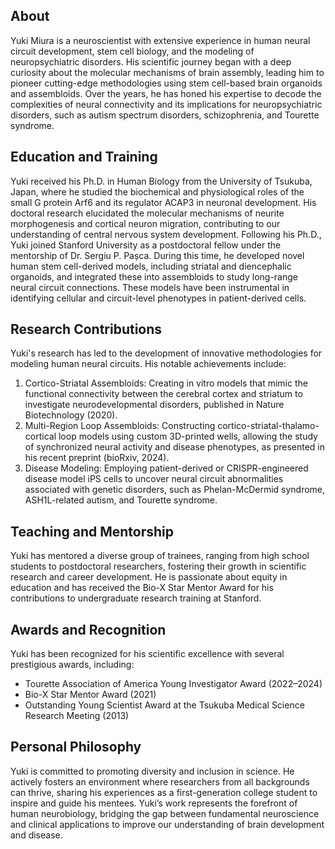 ## About

Yuki Miura is a neuroscientist with extensive experience in human neural circuit development, stem cell biology, and the modeling of neuropsychiatric disorders. His scientific journey began with a deep curiosity about the molecular mechanisms of brain assembly, leading him to pioneer cutting-edge methodologies using stem cell-based brain organoids and assembloids. Over the years, he has honed his expertise to decode the complexities of neural connectivity and its implications for neuropsychiatric disorders, such as autism spectrum disorders, schizophrenia, and Tourette syndrome.

## Education and Training

Yuki received his Ph.D. in Human Biology from the University of Tsukuba, Japan, where he studied the biochemical and physiological roles of the small G protein Arf6 and its regulator ACAP3 in neuronal development. His doctoral research elucidated the molecular mechanisms of neurite morphogenesis and cortical neuron migration, contributing to our understanding of central nervous system development.
Following his Ph.D., Yuki joined Stanford University as a postdoctoral fellow under the mentorship of Dr. Sergiu P. Pașca. During this time, he developed novel human stem cell-derived models, including striatal and diencephalic organoids, and integrated these into assembloids to study long-range neural circuit connections. These models have been instrumental in identifying cellular and circuit-level phenotypes in patient-derived cells.

## Research Contributions

Yuki's research has led to the development of innovative methodologies for modeling human neural circuits. His notable achievements include:
1. Cortico-Striatal Assembloids: Creating in vitro models that mimic the functional connectivity between the cerebral cortex and striatum to investigate neurodevelopmental disorders, published in Nature Biotechnology (2020).
2. Multi-Region Loop Assembloids: Constructing cortico-striatal-thalamo-cortical loop models using custom 3D-printed wells, allowing the study of synchronized neural activity and disease phenotypes, as presented in his recent preprint (bioRxiv, 2024).
3. Disease Modeling: Employing patient-derived or CRISPR-engineered disease model iPS cells to uncover neural circuit abnormalities associated with genetic disorders, such as Phelan-McDermid syndrome, ASH1L-related autism, and Tourette syndrome.

## Teaching and Mentorship

Yuki has mentored a diverse group of trainees, ranging from high school students to postdoctoral researchers, fostering their growth in scientific research and career development. He is passionate about equity in education and has received the Bio-X Star Mentor Award for his contributions to undergraduate research training at Stanford.

## Awards and Recognition

Yuki has been recognized for his scientific excellence with several prestigious awards, including:
- Tourette Association of America Young Investigator Award (2022–2024)
- Bio-X Star Mentor Award (2021)
- Outstanding Young Scientist Award at the Tsukuba Medical Science Research Meeting (2013)

## Personal Philosophy

Yuki is committed to promoting diversity and inclusion in science. He actively fosters an environment where researchers from all backgrounds can thrive, sharing his experiences as a first-generation college student to inspire and guide his mentees.
Yuki’s work represents the forefront of human neurobiology, bridging the gap between fundamental neuroscience and clinical applications to improve our understanding of brain development and disease.


